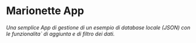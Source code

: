 # Marionette App
###### Una semplice App di gestione di un esempio di database locale (JSON) con le funzionalita` di aggiunta e di filtro dei dati.
